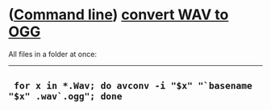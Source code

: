 














([Command line](Cl.htm)) [convert WAV to OGG](ClWavToOgg.htm)
=============================================================











All files in a folder at once:



  ---------------------------------------------------------------------------
  ``  for x in *.Wav; do avconv -i "$x" "`basename "$x" .wav`.ogg"; done ``
  ---------------------------------------------------------------------------



















